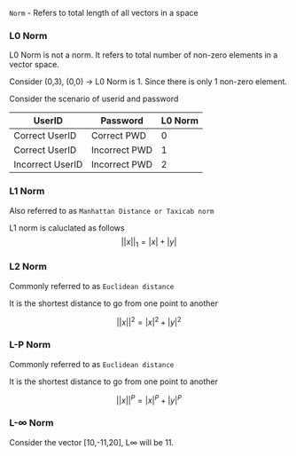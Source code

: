 `Norm` - Refers to total length of all vectors in a space

### L0 Norm

L0 Norm is not a norm. It refers to total number of non-zero elements in a vector space.

Consider (0,3), (0,0) -> L0 Norm is 1. Since there is only 1 non-zero element.

Consider the scenario of userid and password

UserID | Password | L0 Norm
---|---|---
Correct UserID | Correct PWD | 0
Correct UserID | Incorrect PWD | 1
Incorrect UserID | Incorrect PWD	| 2



### L1 Norm

Also referred to as `Manhattan Distance or Taxicab norm`

L1 norm is caluclated as follows
$$||x||_1 = |x|+|y|$$

### L2 Norm

Commonly referred to as `Euclidean distance`

It is the shortest distance to go from one point to another

$$||x||^2 = |x|^2+|y|^2$$

### L-P Norm

Commonly referred to as `Euclidean distance`

It is the shortest distance to go from one point to another

$$||x||^P = |x|^P+|y|^P$$



### L-$\infty$ Norm

Consider the vector [10,-11,20],
L$\infty$ will be 11. 